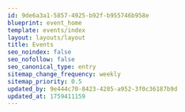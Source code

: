 ```yaml
---
id: 9de6a3a1-5857-4925-b92f-b955746b958e
blueprint: event_home
template: events/index
layout: layouts/layout
title: Events
seo_noindex: false
seo_nofollow: false
seo_canonical_type: entry
sitemap_change_frequency: weekly
sitemap_priority: 0.5
updated_by: 9e444c70-8423-4285-a952-3f0c36187b9d
updated_at: 1759411159
---
```

